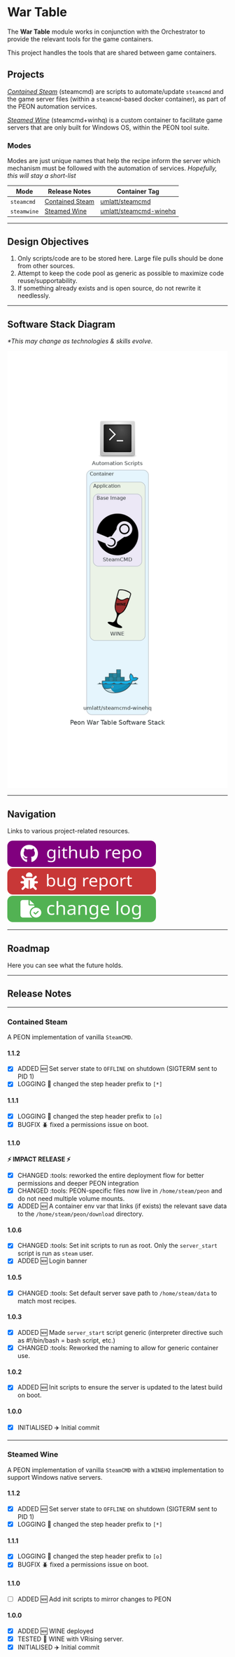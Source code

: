 # War Table

The **War Table** module works in conjunction with the Orchestrator to provide the relevant tools for the game containers.

This project handles the tools that are shared between game containers.

## Projects

[*Contained Steam*](https://github.com/the-peon-project/peon-wartable/tree/master/containers/steamcmd) (steamcmd) are scripts to automate/update `steamcmd` and the game server files (within a `steamcmd`-based docker container), as part of the PEON automation services.

[*Steamed Wine*](https://github.com/the-peon-project/peon-wartable/tree/master/containers/steamcmd-wine) (steamcmd+winhq) is a custom container to facilitate game servers that are only built for Windows OS, within the PEON tool suite.

### Modes

Modes are just unique names that help the recipe inform the server which mechanism must be followed with the automation of services. *Hopefully, this will stay a short-list*

| Mode | Release Notes | Container Tag |
| - | - | - |
| `steamcmd` | [Contained Steam](http://docs.warcamp.org/development/02_wartable/#contained-steam) | [umlatt/steamcmd](https://hub.docker.com/r/umlatt/steamcmd) |
| `steamwine` | [Steamed Wine](http://docs.warcamp.org/development/02_wartable/#steamed-wine) | [umlatt/steamcmd-winehq](https://hub.docker.com/r/umlatt/steamcmd-winehq) |

---

## Design Objectives

1. Only scripts/code are to be stored here. Large file pulls should be done from other sources.
2. Attempt to keep the code pool as generic as possible to maximize code reuse/supportability.
3. If something already exists and is open source, do not rewrite it needlessly.

---

## Software Stack Diagram

*\*This may change as technologies & skills evolve.*

![Software Stack](../images/diagrams/diagram_wartable.png)

---

## Navigation

Links to various project-related resources.

[![github](../images/buttons/button_github.svg)](https://github.com/the-peon-project/peon-wartable)
[![github](../images/buttons/button_bug.svg)](https://github.com/the-peon-project/peon-wartable/issues/new/choose)
[![github](../images/buttons/button_changelog.svg)](../development/02_wartable.md#release-notes)

---

## Roadmap

Here you can see what the future holds.

---

## Release Notes

---

### Contained Steam

A PEON implementation of vanilla `SteamCMD`.

#### 1.1.2

- [x] ADDED :new: Set server state to `OFFLINE` on shutdown (SIGTERM sent to PID 1)
- [x] LOGGING :speech_balloon: changed the step header prefix to `[*]`

#### 1.1.1

- [x] LOGGING :speech_balloon: changed the step header prefix to `[o]`
- [x] BUGFIX :beetle: fixed a permissions issue on boot.

#### 1.1.0

**:zap: IMPACT RELEASE :zap:**

- [x] CHANGED :tools: reworked the entire deployment flow for better permissions and deeper PEON integration
- [x] CHANGED :tools: PEON-specific files now live in `/home/steam/peon` and do not need multiple volume mounts.
- [x] ADDED :new: A container env var that links (if exists) the relevant save data to the `/home/steam/peon/download` directory.

#### 1.0.6

- [x] CHANGED :tools: Set init scripts to run as root. Only the `server_start` script is run as `steam` user.
- [x] ADDED :new: Login banner

#### 1.0.5

- [x] CHANGED :tools: Set default server save path to `/home/steam/data` to match most recipes.

#### 1.0.3

- [x] ADDED :new: Made `server_start` script generic (interpreter directive such as #!/bin/bash = bash script, etc.)
- [x] CHANGED :tools: Reworked the naming to allow for generic container use.

#### 1.0.2

- [x] ADDED :new: Init scripts to ensure the server is updated to the latest build on boot.

#### 1.0.0

- [x] INITIALISED :airplane: Initial commit

---

### Steamed Wine

A PEON implementation of vanilla `SteamCMD` with a `WINEHQ` implementation to support Windows native servers.

#### 1.1.2

- [x] ADDED :new: Set server state to `OFFLINE` on shutdown (SIGTERM sent to PID 1)
- [x] LOGGING :speech_balloon: changed the step header prefix to `[*]`

#### 1.1.1

- [x] LOGGING :speech_balloon: changed the step header prefix to `[o]`
- [x] BUGFIX :beetle: fixed a permissions issue on boot.

#### 1.1.0

- [ ] ADDED :new: Add init scripts to mirror changes to PEON

#### 1.0.0

- [x] ADDED :new: WINE deployed
- [x] TESTED :pencil: WINE with VRising server.
- [x] INITIALISED :airplane: Initial commit
